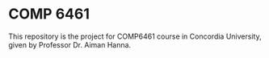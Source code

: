 # COMP 6461

This repository is the project for COMP6461 course in Concordia University, given by Professor Dr. Aiman Hanna.

